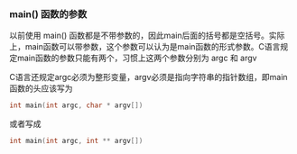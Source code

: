 
### main() 函数的参数

以前使用 main() 函数都是不带参数的，因此main后面的括号都是空括号。实际上，main函数可以带参数，这个参数可以认为是main函数的形式参数。C语言规定main函数的参数只能有两个，习惯上这两个参数分别为 argc 和 argv

C语言还规定argc必须为整形变量，argv必须是指向字符串的指针数组，即main函数的头应该写为 

```c
int main(int argc, char * argv[]) 
```

或者写成 

```c
int main(int argc, int ** argv[])
```


